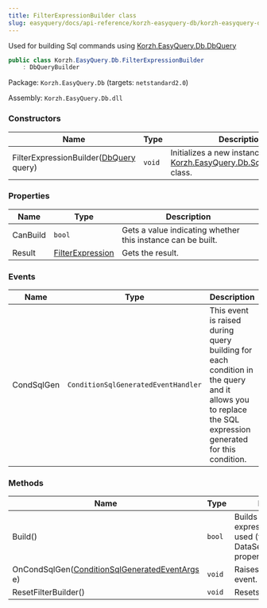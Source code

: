 ```yaml
---
title: FilterExpressionBuilder class
slug: easyquery/docs/api-reference/korzh-easyquery-db/korzh-easyquery-db-namespace/filterexpressionbuilder-class
---
```



Used for building Sql commands using [Korzh.EasyQuery.Db.DbQuery](/api-reference/korzh-easyquery-db/korzh-easyquery-db-namespace/dbquery-class)
```csharp
public class Korzh.EasyQuery.Db.FilterExpressionBuilder
    : DbQueryBuilder

```
Package: `Korzh.EasyQuery.Db` (targets: `netstandard2.0`)

Assembly: `Korzh.EasyQuery.Db.dll`

### Constructors

| Name | Type | Description | 
| --- | --- | --- | 
| FilterExpressionBuilder([DbQuery](/api-reference/korzh-easyquery-db/korzh-easyquery-db-namespace/dbquery-class) query) | `void` | Initializes a new instance of the [Korzh.EasyQuery.Db.SqlQueryBuilder](/api-reference/korzh-easyquery-db/korzh-easyquery-db-namespace/sqlquerybuilder-class) class. | 


### Properties

| Name | Type | Description | 
| --- | --- | --- | 
| CanBuild | `bool` | Gets a value indicating whether this instance can be built. | 
| Result | [FilterExpression](/api-reference/korzh-easyquery-db/korzh-easyquery-db-namespace/filterexpression-class) | Gets the result. | 


### Events

| Name | Type | Description | 
| --- | --- | --- | 
| CondSqlGen | `ConditionSqlGeneratedEventHandler` | This event is raised during query building for each condition in the query and it  allows you to replace the SQL expression generated for this condition. | 


### Methods

| Name | Type | Description | 
| --- | --- | --- | 
| Build() | `bool` | Builds the filter expression. It can be used (for example) in DataSet.FilterExpression property to filter data | 
| OnCondSqlGen([ConditionSqlGeneratedEventArgs](/api-reference/korzh-easyquery-db/korzh-easyquery-db-namespace/conditionsqlgeneratedeventargs-class) e) | `void` | Raises the `CondSqlGen` event. | 
| ResetFilterBuilder() | `void` | Resets the filter builder. |